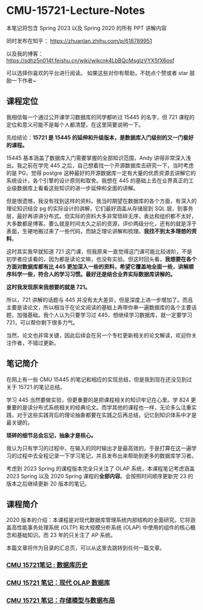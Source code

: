 # CMU-15721-Lecture-Notes
本笔记将包含 Spring 2023 以及 Spring 2020 的所有 PPT 讲解内容

同时发布在知乎：
https://zhuanlan.zhihu.com/p/618789951

以及我的博客：
https://sdhz5n014f.feishu.cn/wiki/wikcnk4LbBQcMsgIzVYX5fX6osf

可以选择你喜欢的平台进行阅读。
如果这些对你有帮助，不妨点个赞或者 star 鼓励一下作者~


## **课程定位**

我相信每一个通过公开课学习数据库的同学都听过 15445 的名字，但 721 课程的定位和意义可能不是每个人都清楚，在这里简要说明一下。

先给结论：**15721 是 15445 的延伸和升级版本，是数据库入门级别的又一门极好的课程。**

15445 基本涵盖了数据库入门需要掌握的全部知识范围，Andy 讲得非常深入浅出。我之前在学完 445 之后，自己想着找一个开源数据库去研究一下，当时考虑的是 PG，觉得 postgre 这种最好的开源数据库一定有大量的优质资源去讲解它的系统设计，各个引擎的设计原则和取舍。我想在 445 的基础上去在业界真正的工业级数据库上看看这些知识的进一步延伸和全面的讲解。

但是很遗憾，我没有找到这样的资料。我当时期望在数据库的各个方面，有深入的理论知识结合 pg 的实际设计的讲解，它们最好涵盖从存储层到 SQL 层，到事务层，最好再讲讲分布式。但实际的资料大多非常琐碎无序，表达和组织都不太好，大多数都是博客。要么就是时间太久之前的资源，评价两级分化，还有的就是浮于表面，生硬地搬过来了一些代码，而缺乏理论讲解和梳理。**我找不到太多理想的资料**。

这时其实我早就知道 721 这门课，但我原来一直觉得这门课可能比较进阶，不是初学者应该看的，因为都是读论文嘛，也没有实验。但这时回头看，**我想要在各个方面对数据库都有比 445 更加深入一些的资料，希望它覆盖地全面一些，讲解顺序科学一些，符合人的学习习惯。最好还是结合业界实际数据库讲解的。**

**这时我发现原来我想要的就是 721。**

所以，721 讲解的话题与 445 并没有太大差异，但是深度上进一步增加了。而且主要是读论文，所以相当于在论文阅读的基础上再带你串一遍数据库的各个主要话题，加强基础。我个人认为只要学习过 445，想继续学习数据库，就一定要学习 721，可以帮你剩下很多力气。

当然，论文也非常关键，因此后续会在另一个专栏更新相关的论文解读，欢迎你关注作者，不错过更新。

## **笔记简介**

在网上有一些 CMU 15445 的笔记和相应的实现总结，但是我到现在还没见到过关于 15721 的笔记总结。

学习 445 当然要做实验，但更重要的是把课程相关的知识牢记在心里。学 824 更重要的是读分布式系统相关的经典论文。而学其他的课程也一样，无论多么注重实践，对于这些实践背后的理论抽象都要在实践之后再总结，记忆到知识体系中才是最关键的。

**琐碎的细节总会忘记，抽象才是核心。**

我认为只有学习的过程中，在输入的同时输出才是最高效的。于是打算在这一遍学习的过程中去全程记录一下学习笔记，并且发布出来帮助到更多的数据库学习者。

考虑到 2023 Spring 的课程版本完全只关注了 OLAP 系统，本课程笔记考虑涵盖 2023 Spring 以及 2020 Spring 课程的**全部内容**。会按照时间顺序更新完 23 的版本之后继续更新 20 版本的笔记。

## **课程简介**

2020 版本的介绍：本课程是对现代数据库管理系统内部结构的全面研究。它将涵盖高性能事务处理系统 \(OLTP\) 和大规模分析系统 \(OLAP\) 中使用的组件的核心概念和基础知识。而 23 年的只关注了 AP 系统。

本篇文章将作为目录的汇总页，可以从这里去跳转到任何一篇文章。

### [CMU 15721笔记 : 数据库历史](https://zhuanlan.zhihu.com/p/618789175)
### [CMU 15721 笔记：现代 OLAP 数据库](https://zhuanlan.zhihu.com/p/618808054)
### [CMU 15721 笔记：存储模型与数据布局](https://zhuanlan.zhihu.com/p/619061459)
